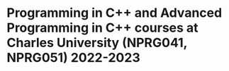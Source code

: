 # Programming in C++ and Advanced Programming in C++ courses at Charles University (NPRG041, NPRG051) 2022-2023
